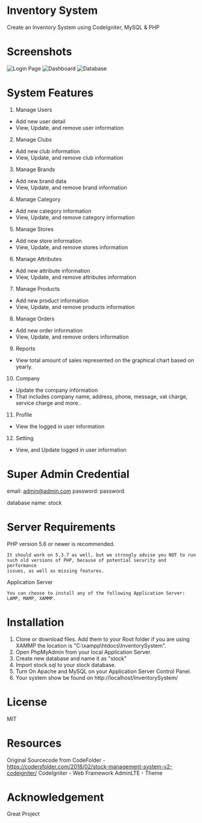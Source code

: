 # Inventory System

Create an Inventory System using CodeIgniter, MySQL &amp; PHP

# Screenshots

![Login Page](https://github.com/ronknight/InventorySystem/blob/master/assets/images/screenshots/login.PNG)
![Dashboard](https://github.com/ronknight/InventorySystem/blob/master/assets/images/screenshots/dashboard.PNG)
![Database](https://github.com/ronknight/InventorySystem/blob/master/assets/images/screenshots/database.PNG)

# System Features
1. Manage Users
* Add new user detail
* View, Update, and remove user information
2. Manage Clubs
* Add new club information
* View, Update, and remove club information
3. Manage Brands
* Add new brand data
* View, Update, and remove brand information
4. Manage Category
* Add new category information
* View, Update, and remove category information
5. Manage Stores
* Add new store information
* View, Update, and remove stores information
6. Manage Attributes
* Add new attribute information
* View, Update, and remove attributes information
7. Manage Products
* Add new product information
* View, Update, and remove products information
8. Manage Orders
* Add new order information
* View, Update, and remove orders information
9. Reports
* View total amount of sales represented on the graphical chart based on yearly.
10. Company
* Update the company information
* That includes company name, address, phone, message, vat charge, service charge and more..
11. Profile
* View the logged in user information
12. Setting
* View, and Update logged in user information

# Super Admin Credential
email: admin@admin.com
password: password

database name: stock

# Server Requirements

PHP version 5.6 or newer is recommended.

    It should work on 5.3.7 as well, but we strongly advise you NOT to run
    such old versions of PHP, because of potential security and performance
    issues, as well as missing features.

Application Server

    You can choose to install any of the following Application Server: LAMP, MAMP, XAMMP.

# Installation

1. Clone or download files. Add them to your Root folder if you are using XAMMP the location is "C:\xampp\htdocs\InventorySystem\".
2. Open PhpMyAdmin from your local Application Server.
3. Create new database and name it as "stock"
4. Import stock.sql to your stock database.
5. Turn On Apache and MySQL on your Application Server Control Panel.
6. Your system show be found on http://localhost/InventorySystem/

# License

MIT

# Resources

Original Sourcecode from CodeFolder - https://codersfolder.com/2018/02/stock-management-system-v2-codeigniter/
CodeIgniter - Web Framework
AdminLTE - Theme

# Acknowledgement
Great Project
